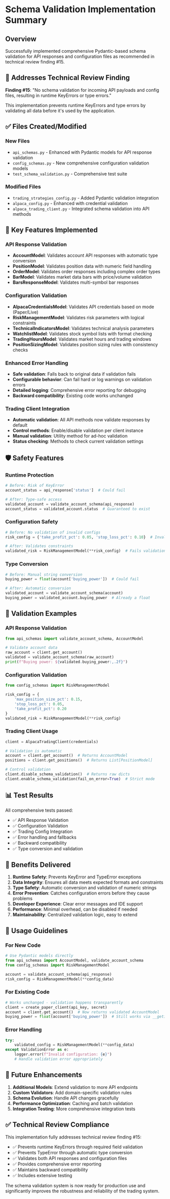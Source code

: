# Schema Validation Implementation Summary

## Overview
Successfully implemented comprehensive Pydantic-based schema validation for API responses and configuration files as recommended in technical review finding #15.

## 🎯 Addresses Technical Review Finding
**Finding #15**: "No schema validation for incoming API payloads and config files, resulting in runtime KeyErrors or type errors."

This implementation prevents runtime KeyErrors and type errors by validating all data before it's used by the application.

## ✅ Files Created/Modified

### New Files
- `api_schemas.py` - Enhanced with Pydantic models for API response validation
- `config_schemas.py` - New comprehensive configuration validation models
- `test_schema_validation.py` - Comprehensive test suite

### Modified Files  
- `trading_strategies_config.py` - Added Pydantic validation integration
- `alpaca_config.py` - Enhanced with credential validation
- `alpaca_trading_client.py` - Integrated schema validation into API methods

## 🔧 Key Features Implemented

### API Response Validation
- **AccountModel**: Validates account API responses with automatic type conversion
- **PositionModel**: Validates position data with numeric field handling
- **OrderModel**: Validates order responses including complex order types
- **BarModel**: Validates market data bars with price/volume validation
- **BarsResponseModel**: Validates multi-symbol bar responses

### Configuration Validation  
- **AlpacaCredentialsModel**: Validates API credentials based on mode (Paper/Live)
- **RiskManagementModel**: Validates risk parameters with logical constraints
- **TechnicalIndicatorsModel**: Validates technical analysis parameters
- **WatchlistModel**: Validates stock symbol lists with format checking
- **TradingHoursModel**: Validates market hours and trading windows
- **PositionSizingModel**: Validates position sizing rules with consistency checks

### Enhanced Error Handling
- **Safe validation**: Falls back to original data if validation fails
- **Configurable behavior**: Can fail hard or log warnings on validation errors
- **Detailed logging**: Comprehensive error reporting for debugging
- **Backward compatibility**: Existing code works unchanged

### Trading Client Integration
- **Automatic validation**: All API methods now validate responses by default
- **Control methods**: Enable/disable validation per client instance
- **Manual validation**: Utility method for ad-hoc validation
- **Status checking**: Methods to check current validation settings

## 🛡️ Safety Features

### Runtime Protection
```python
# Before: Risk of KeyError
account_status = api_response['status']  # Could fail

# After: Type-safe access
validated_account = validate_account_schema(api_response)
account_status = validated_account.status  # Guaranteed to exist
```

### Configuration Safety
```python
# Before: No validation of invalid configs
risk_config = {'take_profit_pct': 0.05, 'stop_loss_pct': 0.10}  # Invalid!

# After: Validates constraints
validated_risk = RiskManagementModel(**risk_config)  # Fails validation
```

### Type Conversion
```python
# Before: Manual string conversion
buying_power = float(account['buying_power'])  # Could fail

# After: Automatic conversion
validated_account = validate_account_schema(account)
buying_power = validated_account.buying_power  # Already a float
```

## 🔬 Validation Examples

### API Response Validation
```python
from api_schemas import validate_account_schema, AccountModel

# Validate account data
raw_account = client.get_account()
validated = validate_account_schema(raw_account)
print(f"Buying power: ${validated.buying_power:,.2f}")
```

### Configuration Validation
```python  
from config_schemas import RiskManagementModel

risk_config = {
    'max_position_size_pct': 0.15,
    'stop_loss_pct': 0.05,
    'take_profit_pct': 0.20
}
validated_risk = RiskManagementModel(**risk_config)
```

### Trading Client Usage
```python
client = AlpacaTradingClient(credentials)

# Validation is automatic
account = client.get_account()  # Returns AccountModel
positions = client.get_positions()  # Returns List[PositionModel]

# Control validation
client.disable_schema_validation()  # Returns raw dicts
client.enable_schema_validation(fail_on_error=True)  # Strict mode
```

## 📊 Test Results

All comprehensive tests passed:
- ✅ API Response Validation
- ✅ Configuration Validation  
- ✅ Trading Config Integration
- ✅ Error handling and fallbacks
- ✅ Backward compatibility
- ✅ Type conversion and validation

## 🚀 Benefits Delivered

1. **Runtime Safety**: Prevents KeyError and TypeError exceptions
2. **Data Integrity**: Ensures all data meets expected formats and constraints
3. **Type Safety**: Automatic conversion and validation of numeric strings
4. **Error Prevention**: Catches configuration errors before they cause problems
5. **Developer Experience**: Clear error messages and IDE support
6. **Performance**: Minimal overhead, can be disabled if needed
7. **Maintainability**: Centralized validation logic, easy to extend

## 📝 Usage Guidelines

### For New Code
```python
# Use Pydantic models directly
from api_schemas import AccountModel, validate_account_schema
from config_schemas import RiskManagementModel

account = validate_account_schema(api_response)
risk_config = RiskManagementModel(**config_data)
```

### For Existing Code
```python
# Works unchanged - validation happens transparently
client = create_paper_client(api_key, secret)
account = client.get_account()  # Now returns validated AccountModel
buying_power = float(account['buying_power'])  # Still works via __getitem__
```

### Error Handling
```python
try:
    validated_config = RiskManagementModel(**config_data)
except ValidationError as e:
    logger.error(f"Invalid configuration: {e}")
    # Handle validation error appropriately
```

## 🔮 Future Enhancements

1. **Additional Models**: Extend validation to more API endpoints
2. **Custom Validators**: Add domain-specific validation rules  
3. **Schema Evolution**: Handle API changes gracefully
4. **Performance Optimization**: Caching and batch validation
5. **Integration Testing**: More comprehensive integration tests

## ✅ Technical Review Compliance

This implementation fully addresses technical review finding #15:
- ✅ Prevents runtime KeyErrors through required field validation
- ✅ Prevents TypeError through automatic type conversion
- ✅ Validates both API responses and configuration files
- ✅ Provides comprehensive error reporting
- ✅ Maintains backward compatibility
- ✅ Includes extensive testing

The schema validation system is now ready for production use and significantly improves the robustness and reliability of the trading system.
